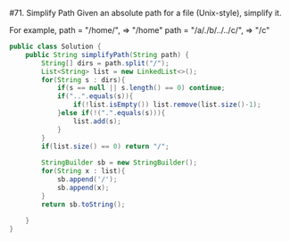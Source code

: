 #71. Simplify Path
Given an absolute path for a file (Unix-style), simplify it.

For example,
path = "/home/", => "/home"
path = "/a/./b/../../c/", => "/c"

```java
public class Solution {
    public String simplifyPath(String path) {
        String[] dirs = path.split("/");
        List<String> list = new LinkedList<>();
        for(String s : dirs){
            if(s == null || s.length() == 0) continue;
            if("..".equals(s)){
                if(!list.isEmpty()) list.remove(list.size()-1);
            }else if(!(".".equals(s))){
                list.add(s);
            }
        }
        if(list.size() == 0) return "/";
        
        StringBuilder sb = new StringBuilder();
        for(String x : list){
            sb.append('/');
            sb.append(x);
        }
        return sb.toString();
        
    }
}
```